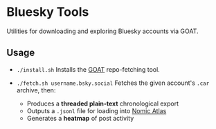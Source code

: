 # Bluesky Tools

Utilities for downloading and exploring Bluesky accounts via GOAT.

## Usage

- `./install.sh`
  Installs the [GOAT](https://github.com/ronilaukkarinen/goat) repo-fetching tool.

- `./fetch.sh username.bsky.social`
  Fetches the given account's `.car` archive, then:
  - Produces a **threaded plain-text** chronological export
  - Outputs a `.jsonl` file for loading into [Nomic Atlas](https://atlas.nomic.ai)
  - Generates a **heatmap** of post activity
